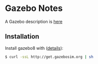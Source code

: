 # Gazebo Notes

A Gazebo description is [here](http://www.ros.org/news/2017/05/steffi-paepcke-and-louise-poubel-osrf-whats-new-in-gazebo-upgrading-your-simulation-user-experience.html)

## Installation

Install gazebo8 with ([details](http://gazebosim.org/tutorials?tut=install_ubuntu)):

```bash
$ curl -ssL http://get.gazebosim.org | sh
```
